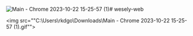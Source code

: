 ![Main - Chrome 2023-10-22 15-25-57 (1)](https://github.com/guruma99/wesely-web/assets/121204952/194d2c31-d529-4070-8f20-39f168193dff)# wesely-web

<img src=""C:\Users\rkdgo\Downloads\Main - Chrome 2023-10-22 15-25-57 (1).gif"">
